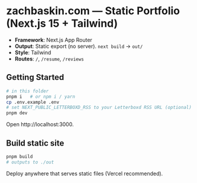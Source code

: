 
# zachbaskin.com — Static Portfolio (Next.js 15 + Tailwind)

- **Framework**: Next.js App Router
- **Output**: Static export (no server). `next build` → `out/`
- **Style**: Tailwind
- **Routes**: `/`, `/resume`, `/reviews`

## Getting Started

```bash
# in this folder
pnpm i   # or npm i / yarn
cp .env.example .env
# set NEXT_PUBLIC_LETTERBOXD_RSS to your Letterboxd RSS URL (optional)
pnpm dev
```

Open http://localhost:3000.

## Build static site

```bash
pnpm build
# outputs to ./out
```

Deploy anywhere that serves static files (Vercel recommended).
